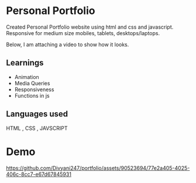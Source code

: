 # Personal Portfolio

Created Personal Portfolio website  using html and css and javascript. 
Responsive for medium size mobiles, tablets, desktops/laptops.

Below, I am attaching a video to show how it looks.


## Learnings

- Animation
- Media Queries
- Responsiveness
- Functions in js


## Languages used

HTML , CSS , JAVSCRIPT

# Demo

https://github.com/Divyani247/portfolio/assets/90523694/77e2a405-4025-406c-8cc7-e67d67845931





